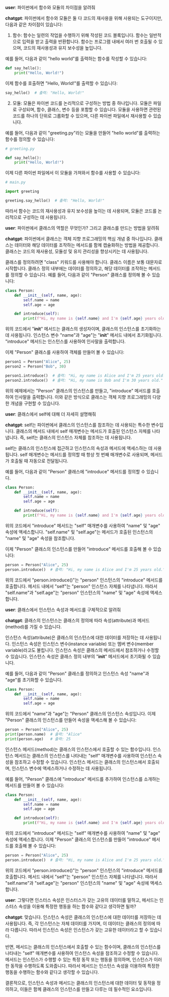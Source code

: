 **user**: 파이썬에서 함수와 모듈의 차이점을 알려줘

**chatgpt**: 파이썬에서 함수와 모듈은 둘 다 코드의 재사용을 위해 사용되는 도구이지만, 다음과 같은 차이점이 있습니다:

1. 함수: 함수는 일련의 작업을 수행하기 위해 작성된 코드 블록입니다. 함수는 일반적으로 입력을 받고 출력을 반환합니다. 함수는 프로그램 내에서 여러 번 호출될 수 있으며, 코드의 재사용성과 유지 보수성을 높입니다.

예를 들어, 다음과 같이 "hello world"를 출력하는 함수를 작성할 수 있습니다:

```python
def say_hello():
    print("Hello, World!")
```

이제 함수를 호출하면 "Hello, World!"를 출력할 수 있습니다:

```python
say_hello()  # 출력: "Hello, World!"
```

2. 모듈: 모듈은 파이썬 코드를 논리적으로 구성하는 방법 중 하나입니다. 모듈은 파일로 구성되며, 함수, 클래스, 변수 등을 포함할 수 있습니다. 모듈을 사용하면 관련된 코드를 하나의 단위로 그룹화할 수 있으며, 다른 파이썬 파일에서 재사용할 수 있습니다.

예를 들어, 다음과 같이 "greeting.py"라는 모듈을 만들어 "hello world"를 출력하는 함수를 정의할 수 있습니다:

```python
# greeting.py

def say_hello():
    print("Hello, World!")
```

이제 다른 파이썬 파일에서 이 모듈을 가져와서 함수를 사용할 수 있습니다:

```python
# main.py

import greeting

greeting.say_hello()  # 출력: "Hello, World!"
```

따라서 함수는 코드의 재사용성과 유지 보수성을 높이는 데 사용되며, 모듈은 코드를 논리적으로 구성하는 데 사용됩니다.

**user**: 파이썬에서 클래스의 역할은 무엇인가? 그리고 클래스를 만드는 방법을 알려줘

**chatgpt**: 파이썬에서 클래스는 객체 지향 프로그래밍의 핵심 개념 중 하나입니다. 클래스는 데이터와 해당 데이터를 조작하는 메서드를 함께 캡슐화하는 방법을 제공합니다. 클래스는 코드의 재사용성, 모듈성 및 유지 관리성을 향상시키는 데 사용됩니다.

클래스를 정의하려면 "class" 키워드를 사용해야 합니다. 클래스 이름은 보통 대문자로 시작합니다. 클래스 정의 내부에는 데이터를 정의하고, 해당 데이터를 조작하는 메서드를 정의할 수 있습니다. 예를 들어, 다음과 같이 "Person" 클래스를 정의해 볼 수 있습니다:

```python
class Person:
    def __init__(self, name, age):
        self.name = name
        self.age = age

    def introduce(self):
        print(f"Hi, my name is {self.name} and I'm {self.age} years old.")
```

위의 코드에서 "**init**" 메서드는 클래스의 생성자이며, 클래스의 인스턴스를 초기화하는 데 사용됩니다. 인스턴스 변수 "name"과 "age"는 "**init**" 메서드 내에서 초기화됩니다. "introduce" 메서드는 인스턴스를 사용하여 인사말을 출력합니다.

이제 "Person" 클래스를 사용하여 객체를 만들어 볼 수 있습니다:

```python
person1 = Person("Alice", 25)
person2 = Person("Bob", 30)

person1.introduce()  # 출력: "Hi, my name is Alice and I'm 25 years old."
person2.introduce()  # 출력: "Hi, my name is Bob and I'm 30 years old."
```

위의 예제에서는 "Person" 클래스의 인스턴스를 만들고, "introduce" 메서드를 호출하여 인사말을 출력합니다. 이와 같은 방식으로 클래스는 객체 지향 프로그래밍의 다양한 개념을 구현할 수 있습니다.

**user**: 클래스에서 self에 대해 더 자세히 설명해줘

**chatgpt**: self는 파이썬에서 클래스의 인스턴스를 참조하는 데 사용되는 특수한 변수입니다. 클래스의 메서드 내에서 self 매개변수는 메서드가 호출된 인스턴스 자체를 나타냅니다. 즉, self는 클래스의 인스턴스 자체를 참조하는 데 사용됩니다.

self는 클래스의 인스턴스에 접근하고 인스턴스의 속성과 메서드에 액세스하는 데 사용됩니다. self 매개변수는 메서드를 정의할 때 항상 첫 번째 매개변수로 사용되며, 메서드가 호출될 때 자동으로 전달됩니다.

예를 들어, 다음과 같이 "Person" 클래스에 "introduce" 메서드를 정의할 수 있습니다.

```python
class Person:
    def __init__(self, name, age):
        self.name = name
        self.age = age

    def introduce(self):
        print(f"Hi, my name is {self.name} and I'm {self.age} years old.")
```

위의 코드에서 "introduce" 메서드는 "self" 매개변수를 사용하여 "name" 및 "age" 속성에 액세스합니다. "self.name" 및 "self.age"는 메서드가 호출된 인스턴스의 "name" 및 "age" 속성을 참조합니다.

이제 "Person" 클래스의 인스턴스를 만들어 "introduce" 메서드를 호출해 볼 수 있습니다:

```python
person = Person("Alice", 25)
person.introduce()  # 출력: "Hi, my name is Alice and I'm 25 years old."
```

위의 코드에서 "person.introduce()"는 "person" 인스턴스의 "introduce" 메서드를 호출합니다. 메서드 내에서 "self"는 "person" 인스턴스 자체를 나타냅니다. 따라서 "self.name"과 "self.age"는 "person" 인스턴스의 "name" 및 "age" 속성에 액세스합니다.

**user**: 클래스에서 인스턴스 속성과 메서드를 구체적으로 알려줘

**chatgpt**: 클래스의 인스턴스는 클래스의 정의에 따라 속성(attribute)과 메서드(method)를 가질 수 있습니다.

인스턴스 속성(attribute)은 클래스의 인스턴스에 대한 데이터를 저장하는 데 사용됩니다. 인스턴스 속성은 인스턴스 변수(instance variable) 또는 멤버 변수(member variable)라고도 불립니다. 인스턴스 속성은 클래스의 메서드에서 참조하거나 수정할 수 있습니다. 인스턴스 속성은 클래스 정의 내부의 "**init**" 메서드에서 초기화될 수 있습니다.

예를 들어, 다음과 같이 "Person" 클래스를 정의하고 인스턴스 속성 "name"과 "age"를 초기화할 수 있습니다.

```python
class Person:
    def __init__(self, name, age):
        self.name = name
        self.age = age
```

위의 코드에서 "name"과 "age"는 "Person" 클래스의 인스턴스 속성입니다. 이제 "Person" 클래스의 인스턴스를 만들어 속성을 액세스해 볼 수 있습니다:

```python
person = Person("Alice", 25)
print(person.name)  # 출력: "Alice"
print(person.age)   # 출력: 25
```

인스턴스 메서드(method)는 클래스의 인스턴스에서 호출할 수 있는 함수입니다. 인스턴스 메서드는 클래스의 인스턴스를 나타내는 "self" 매개변수를 사용하여 인스턴스 속성을 참조하고 수정할 수 있습니다. 인스턴스 메서드는 클래스의 인스턴스에서 호출되며, 인스턴스 변수에 액세스하거나 수정하는 데 사용됩니다.

예를 들어, "Person" 클래스에 "introduce" 메서드를 추가하여 인스턴스를 소개하는 메서드를 만들어 볼 수 있습니다:

```python
class Person:
    def __init__(self, name, age):
        self.name = name
        self.age = age

    def introduce(self):
        print(f"Hi, my name is {self.name} and I'm {self.age} years old.")
```

위의 코드에서 "introduce" 메서드는 "self" 매개변수를 사용하여 "name" 및 "age" 속성에 액세스합니다. 이제 "Person" 클래스의 인스턴스를 만들어 "introduce" 메서드를 호출해 볼 수 있습니다:

```python
person = Person("Alice", 25)
person.introduce()  # 출력: "Hi, my name is Alice and I'm 25 years old."
```

위의 코드에서 "person.introduce()"는 "person" 인스턴스의 "introduce" 메서드를 호출합니다. 메서드 내에서 "self"는 "person" 인스턴스 자체를 나타냅니다. 따라서 "self.name"과 "self.age"는 "person" 인스턴스의 "name" 및 "age" 속성에 액세스합니다.

**user**: 그렇다면 인스터스 속성은 인스터스가 갖는 고유의 데이터를 말하고, 메서드는 인스터스 속성을 이용해 특정한 행동을 하는 함수와 같다고 생각하면 될까?

**chatgpt**: 맞습니다. 인스턴스 속성은 클래스의 인스턴스에 대한 데이터를 저장하는 데 사용됩니다. 즉, 각 인스턴스는 자체 데이터를 가지며, 이 데이터는 클래스의 정의에 따라 다릅니다. 따라서 인스턴스 속성은 인스턴스가 갖는 고유한 데이터라고 할 수 있습니다.

반면, 메서드는 클래스의 인스턴스에서 호출할 수 있는 함수이며, 클래스의 인스턴스를 나타내는 "self" 매개변수를 사용하여 인스턴스 속성을 참조하고 수정할 수 있습니다. 메서드는 인스턴스가 수행할 수 있는 특정 동작 또는 행동을 정의하며, 인스턴스가 이러한 동작을 수행하도록 도와줍니다. 따라서 메서드는 인스턴스 속성을 이용하여 특정한 행동을 수행하는 함수와 같다고 생각할 수 있습니다.

결론적으로, 인스턴스 속성과 메서드는 클래스의 인스턴스에 대한 데이터 및 동작을 정의하고, 이들은 함께 클래스의 인스턴스를 만들고 다루는 데 필수적인 요소입니다.
